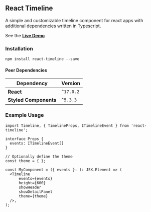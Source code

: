 ## React Timeline

A simple and customizable timeline component for react apps with additional dependencies written in Typescript. 

See the **[Live Demo](https://ddluc.github.io/react-timeline/?path=/story/react-timeline--default)**

### Installation 

```
npm install react-timeline --save 
```

#### Peer Dependencies

|  Dependency | Version |
|---|---|
| **React** | `^17.0.2` |
| **Styled Components** | `^5.3.3` |


### Example Usage 

```
import Timeline, { TimelineProps, ITimelineEvent } from 'react-timeline';

interface Props {
  events: ITimelineEvent[]
}

// Optionally define the theme 
const theme = { }; 

const MyComponent = ({ events }: ): JSX.Element => (
  <Timeline 
      events={events} 
      height={600}
      showHeader 
      showDetailPanel
      theme={theme}
  />, 
); 

```





